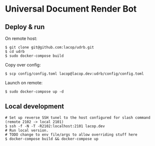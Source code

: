 # Universal Document Render Bot

## Deploy & run

On remote host:
```
$ git clone git@github.com:lacop/udrb.git
$ cd udrb
$ sudo docker-compose build
```

Copy over config:
```
$ scp config/config.toml lacop@lacop.dev:udrb/config/config.toml
```

Launch on remote:
```
$ sudo docker-compose up -d
```

## Local development

```
# Set up reverse SSH tunel to the host configured for slash command (remote 2102 -> local 2101)
$ ssh -f -N -T -R2102:localhost:2101 lacop.dev
# Run local version.
# TODO change to env file/args to allow overriding stuff here
$ docker-compose build && docker-compose up
```